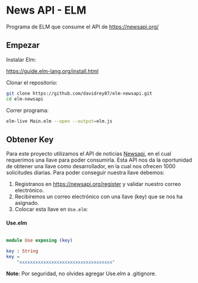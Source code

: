 # News API - ELM

Programa de ELM que consume el API de https://newsapi.org/

## Empezar
Instalar Elm:

https://guide.elm-lang.org/install.html

Clonar el repositorio:

```bash
git clone https://github.com/davidrey87/elm-newsapi.git
cd elm-newsapi
```
Correr programa:

```bash
elm-live Main.elm --open --output=elm.js
```

## Obtener Key

Para este proyecto utilizamos el API de noticias [Newsapi](https://newsapi.org/v2/), en el cual requerimos una llave para poder consumirla. Esta API nos da la oportunidad de obtener una llave como desarrollador, en la cual nos ofrecen 1000 solicitudes diarias. Para poder conseguir nuestra llave debemos:

1. Registranos en https://newsapi.org/register y validar nuestro correo electrónico.
2. Recibiremos un correo electrónico con una llave (key) que se nos ha asignado.
3. Colocar esta llave en `Use.elm`:

#### Use.elm

```elm

module Use exposing (key)

key : String
key =
    "xxxxxxxxxxxxxxxxxxxxxxxxxxxxxxxxxxx"

```

**Note:** Por seguridad, no olvides agregar Use.elm a .gitignore.